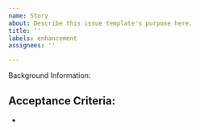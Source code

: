 ```yaml
---
name: Story
about: Describe this issue template's purpose here.
title: ''
labels: enhancement
assignees: ''

---
```


Background Information:

Acceptance Criteria:
-
-

